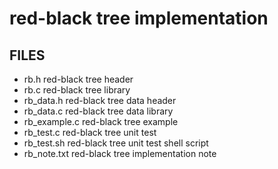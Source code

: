 
# red-black tree implementation

## FILES

* rb.h red-black tree header
* rb.c red-black tree library
* rb_data.h red-black tree data header
* rb_data.c red-black tree data library
* rb_example.c red-black tree example
* rb_test.c red-black tree unit test
* rb_test.sh red-black tree unit test shell script
* rb_note.txt red-black tree implementation note
